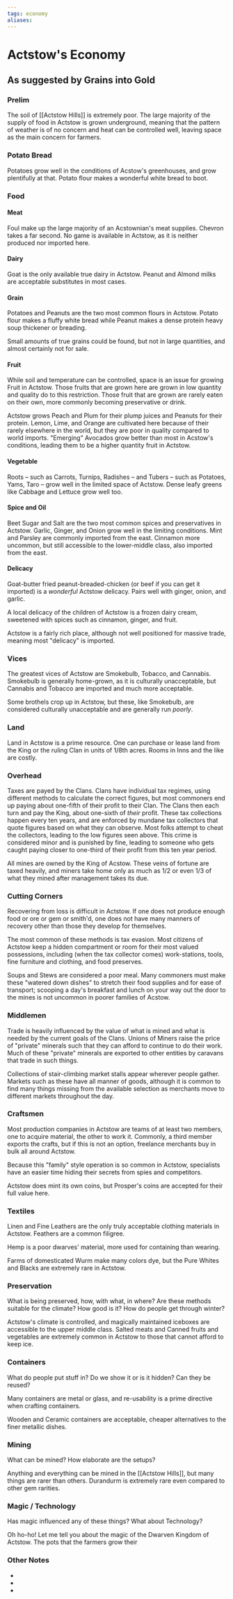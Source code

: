 ```yaml
---
tags: economy
aliases:
---
```


# Actstow's Economy
## As suggested by Grains into Gold
### Prelim
The soil of [[Actstow Hills]] is extremely poor. The large majority of the supply of food in Actstow is grown underground, meaning that the pattern of weather is of no concern and heat can be controlled well, leaving space as the main concern for farmers.

### Potato Bread
Potatoes grow well in the conditions of Acstow's greenhouses, and grow plentifully at that. Potato flour makes a wonderful white bread to boot.

### Food
#### Meat
Foul make up the large majority of an Acstownian's meat supplies. Chevron takes a far second. No game is available in Actstow, as it is neither produced nor imported here.

#### Dairy
Goat is the only available true dairy in Actstow. Peanut and Almond milks are acceptable substitutes in most cases.

#### Grain
Potatoes and Peanuts are the two most common flours in Actstow. Potato flour makes a fluffy white bread while Peanut makes a dense protein heavy soup thickener or breading.

Small amounts of true grains could be found, but not in large quantities, and almost certainly not for sale.

#### Fruit
While soil and temperature can be controlled, space is an issue for growing Fruit in Actstow. Those fruits that are grown here are grown in low quantity and quality do to this restriction. Those fruit that are grown are rarely eaten on their own, more commonly becoming preservative or drink. 

Actstow grows Peach and Plum for their plump juices and Peanuts for their protein. Lemon, Lime, and Orange are cultivated here because of their rarely elsewhere in the world, but they are poor in quality compared to world imports. "Emerging" Avocados grow better than most in Acstow's conditions, leading them to be a higher quantity fruit in Actstow.

#### Vegetable
Roots – such as Carrots, Turnips, Radishes – and Tubers – such as Potatoes, Yams, Taro – grow well in the limited space of Actstow. Dense leafy greens like Cabbage and Lettuce grow well too.

#### Spice and Oil
Beet Sugar and Salt are the two most common spices and preservatives in Actstow. Garlic, Ginger, and Onion grow well in the limiting conditions. Mint and Parsley are commonly imported from the east. Cinnamon more uncommon, but still accessible to the lower-middle class, also imported from the east.

#### Delicacy
Goat-butter fried peanut-breaded-chicken (or beef if you can get it imported) is a *wonderful* Actstow delicacy. Pairs well with ginger, onion, and garlic.

A local delicacy of the children of Actstow is a frozen dairy cream, sweetened with spices such as cinnamon, ginger, and fruit.

Actstow is a fairly rich place, although not well positioned for massive trade, meaning most "delicacy" is imported.

### Vices
The greatest vices of Actstow are Smokebulb, Tobacco, and Cannabis. Smokebulb is generally home-grown, as it is culturally unacceptable, but Cannabis and Tobacco are imported and much more acceptable.

Some brothels crop up in Actstow, but these, like Smokebulb, are considered culturally unacceptable and are generally run *poorly*.

### Land
Land in Actstow is a prime resource. One can purchase or lease land from the King or the ruling Clan in units of 1/8th acres. Rooms in Inns and the like are costly.

### Overhead
Taxes are payed by the Clans. Clans have individual tax regimes, using different methods to calculate the correct figures, but most commoners end up paying about one-fifth of their profit to their Clan. The Clans then each turn and pay the King, about one-sixth of *their* profit. These tax collections happen every ten years, and are enforced by mundane tax collectors that quote figures based on what they can observe. Most folks attempt to cheat the collectors, leading to the low figures seen above. This crime is considered minor and is punished by fine, leading to someone who gets caught paying closer to one-third of their profit from this ten year period.

All mines are owned by the King of Acstow. These veins of fortune are taxed heavily, and miners take home only as much as 1/2 or even 1/3 of what they mined after management takes its due. 

### Cutting Corners
Recovering from loss is difficult in Actstow. If one does not produce enough food or ore or gem or smith'd, one does not have many manners of recovery other than those they develop for themselves. 

The most common of these methods is tax evasion. Most citizens of Actstow keep a hidden compartment or room for their most valued possessions, including (when the tax collector comes) work-stations, tools, fine furniture and clothing, and food preserves.

Soups and Stews are considered a poor meal. Many commoners must make these "watered down dishes" to stretch their food supplies and for ease of transport; scooping a day's breakfast and lunch on your way out the door to the mines is not uncommon in poorer families of Acstow.

### Middlemen
Trade is heavily influenced by the value of what is mined and what is needed by the current goals of the Clans. Unions of Miners raise the price of "private" minerals such that they can afford to continue to do their work. Much of these "private" minerals are exported to other entities by caravans that trade in such things.

Collections of stair-climbing market stalls appear wherever people gather. Markets such as these have all manner of goods, although it is common to find many things missing from the available selection as merchants move to different markets throughout the day.

### Craftsmen
Most production companies in Actstow are teams of at least two members, one to acquire material, the other to work it. Commonly, a third member exports the crafts, but if this is not an option, freelance merchants buy in bulk all around Actstow.

Because this "family" style operation is so common in Actstow, specialists have an easier time hiding their secrets from spies and competitors.

Actstow does mint its own coins, but Prosper's coins are accepted for their full value here.

### Textiles
Linen and Fine Leathers are the only truly acceptable clothing materials in Actstow. Feathers are a common filigree.

Hemp is a poor dwarves' material, more used for containing than wearing. 

Farms of domesticated Wurm make many colors dye, but the Pure Whites and Blacks are extremely rare in Actstow.

### Preservation
What is being preserved, how, with what, in where? Are these methods suitable for the climate? How good is it? How do people get through winter? 

Actstow's climate is controlled, and magically maintained iceboxes are accessible to the upper middle class. Salted meats and Canned fruits and vegetables are extremely common in Actstow to those that cannot afford to keep ice.

### Containers
What do people put stuff in? Do we show it or is it hidden? Can they be reused?

Many containers are metal or glass, and re-usability is a prime directive when crafting containers.

Wooden and Ceramic containers are acceptable, cheaper alternatives to the finer metallic dishes.

### Mining
What can be mined? How elaborate are the setups?

Anything and everything can be mined in the [[Actstow Hills]], but many things are rarer than others. Durandurm is extremely rare even compared to other gem rarities.

### Magic / Technology
Has magic influenced any of these things? What about Technology?

Oh ho-ho! Let me tell you about the magic of the Dwarven Kingdom of Actstow. The pots that the farmers grow their 



### Other Notes
- 
- 
- 
